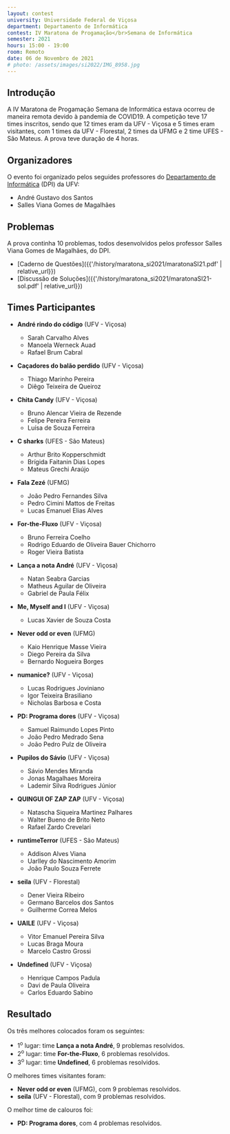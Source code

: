 ```yaml
---
layout: contest
university: Universidade Federal de Viçosa
department: Departamento de Informática
contest: IV Maratona de Progamação</br>Semana de Informática
semester: 2021
hours: 15:00 - 19:00
room: Remoto
date: 06 de Novembro de 2021
# photo: /assets/images/si2022/IMG_8958.jpg
---
```


## **Introdução**

A IV Maratona de Progamação Semana de Informática estava ocorreu de maneira remota devido à pandemia de COVID19. A competição teve 17 times inscritos, sendo que 12 times eram da UFV - Viçosa e 5 times eram visitantes, com 1 times da UFV - Florestal, 2 times da UFMG e 2 time UFES - São Mateus. A prova teve duração de 4 horas.  

## **Organizadores**

O evento foi organizado pelos seguides professores do [Departamento de Informática](https://www2.dpi.ufv.br/) (DPI) da UFV:

- André Gustavo dos Santos
- Salles Viana Gomes de Magalhães

## **Problemas**

A prova continha 10 problemas, todos desenvolvidos pelos professor Salles Viana Gomes de Magalhães, do DPI. 

- [Caderno de Questões]({{'/history/maratona_si2021/maratonaSI21.pdf' | relative_url}})
- [Discussão de Soluções]({{'/history/maratona_si2021/maratonaSI21-sol.pdf' | relative_url}})

## **Times Participantes**

- **André rindo do código** (UFV - Viçosa)
   - Sarah Carvalho Alves
   - Manoela Werneck Auad
   - Rafael Brum Cabral

- **Caçadores do balão perdido** (UFV - Viçosa)
   - Thiago Marinho Pereira
   - Diêgo Teixeira de Queiroz

- **Chita Candy** (UFV - Viçosa)
   - Bruno Alencar Vieira de Rezende
   - Felipe Pereira Ferreira
   - Luísa de Souza Ferreira

- **C sharks** (UFES - São Mateus)
   - Arthur Brito Kopperschmidt
   - Brígida Faitanin Dias Lopes
   - Mateus Grechi Araújo

- **Fala Zezé** (UFMG)
   - João Pedro Fernandes Silva
   - Pedro Cimini Mattos de Freitas
   - Lucas Emanuel Elias Alves

- **For-the-Fluxo** (UFV - Viçosa)
   - Bruno Ferreira Coelho
   - Rodrigo Eduardo de Oliveira Bauer Chichorro
   - Roger Vieira Batista

- **Lança a nota André** (UFV - Viçosa)
   - Natan Seabra Garcias
   - Matheus Aguilar de Oliveira
   - Gabriel de Paula Félix
 
 - **Me, Myself and I** (UFV - Viçosa)
   - Lucas Xavier de Souza Costa

- **Never odd or even** (UFMG)
   - Kaio Henrique Masse Vieira
   - Diego Pereira da Silva
   - Bernardo Nogueira Borges

- **numanice?** (UFV - Viçosa)
   - Lucas Rodrigues Joviniano
   - Igor Teixeira Brasiliano
   - Nicholas Barbosa e Costa

- **PD: Programa dores** (UFV - Viçosa)
   - Samuel Raimundo Lopes Pinto
   - João Pedro Medrado Sena
   - João Pedro Pulz de Oliveira
 
- **Pupilos do Sávio** (UFV - Viçosa)
   - Sávio Mendes Miranda
   - Jonas Magalhaes Moreira
   - Lademir Silva Rodrigues Júnior

- **QUINGUI OF ZAP ZAP** (UFV - Viçosa)
   - Natascha Siqueira Martinez Palhares
   - Walter Bueno de Brito Neto
   - Rafael Zardo Crevelari

- **runtimeTerror** (UFES - São Mateus)
   - Addison Alves Viana
   - Uarlley do Nascimento Amorim
   - João Paulo Souza Ferrete

- **seila** (UFV - Florestal)
   - Dener Vieira Ribeiro
   - Germano Barcelos dos Santos
   - Guilherme Correa Melos

- **UAILE** (UFV - Viçosa)
   - Vitor Emanuel Pereira Silva
   - Lucas Braga Moura
   - Marcelo Castro Grossi

- **Undefined** (UFV - Viçosa)
   - Henrique Campos Padula
   - Davi de Paula Oliveira
   - Carlos Eduardo Sabino

## **Resultado**

Os três melhores colocados foram os seguintes:
- 1<sup>o</sup>  lugar: time **Lança a nota André**, 9 problemas resolvidos.
- 2<sup>o</sup>  lugar: time **For-the-Fluxo**, 6 problemas resolvidos.
- 3<sup>o</sup>  lugar: time **Undefined**, 6 problemas resolvidos.

O melhores times visitantes foram: 
- **Never odd or even** (UFMG), com 9 problemas resolvidos.
- **seila** (UFV - Florestal), com 9 problemas resolvidos.

O melhor time de calouros foi:
- **PD: Programa dores**, com 4 problemas resolvidos.

<!-- ## **Patrocinadores**

<div class="contest-sponsors">

   <div>
      <a href="https://levty.com/br"><img src="{{'/history/maratona_si2022/sponsors/levty_logo.png' | relative_url}}"></a>
   </div>
      <div>
      <a href="https://www.sydle.com/br/"><img src="{{'/history/maratona_si2022/sponsors/sydle_logo.png' | relative_url}}"></a>
   </div>
   <div>
      <a href="https://ciandt.com/"><img src="{{'/history/maratona_si2022/sponsors/ciandt-logo.png' | relative_url}}"></a>
   </div>
</div> -->